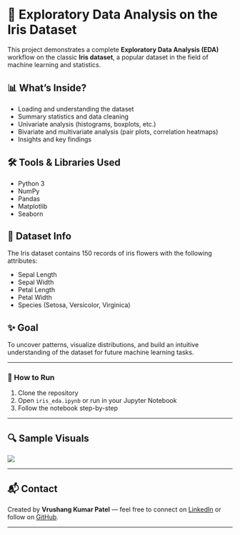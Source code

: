 # 🌸 Exploratory Data Analysis on the Iris Dataset

This project demonstrates a complete **Exploratory Data Analysis (EDA)** workflow on the classic **Iris dataset**, a popular dataset in the field of machine learning and statistics.

## 📊 What’s Inside?

- Loading and understanding the dataset
- Summary statistics and data cleaning
- Univariate analysis (histograms, boxplots, etc.)
- Bivariate and multivariate analysis (pair plots, correlation heatmaps)
- Insights and key findings

## 🛠️ Tools & Libraries Used

- Python 3
- NumPy
- Pandas
- Matplotlib
- Seaborn

## 📁 Dataset Info

The Iris dataset contains 150 records of iris flowers with the following attributes:
- Sepal Length
- Sepal Width
- Petal Length
- Petal Width
- Species (Setosa, Versicolor, Virginica)

## ✨ Goal

To uncover patterns, visualize distributions, and build an intuitive understanding of the dataset for future machine learning tasks.

---

### 📌 How to Run

1. Clone the repository
2. Open `iris_eda.ipynb` or run in your Jupyter Notebook
3. Follow the notebook step-by-step

---

## 🔍 Sample Visuals
<img src="https://media.geeksforgeeks.org/wp-content/uploads/20210709230555/pairplotirisEDA.png"/>

---

## 📬 Contact

Created by **Vrushang Kumar Patel** — feel free to connect on [LinkedIn](https://www.linkedin.com) or follow on [GitHub](https://github.com).

---

